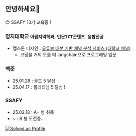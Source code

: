 ## 안녕하세요👋
😊 SSAFY 13기 교육중 !

### 명지대학교 `아랍지역학과`, `인문ICT콘텐츠 융합전공`
- 캡스톤 디자인 :  [유튜브 대본 기반 채널 분석 서비스 (대학교 채널)](https://github.com/almeng-E/mju-capstone-design)
  + 코딩을 거의 모를 때 langchain으로 프로그래밍 입문
 
### 백준 
- 25.01.28 : 골드 5 달성 <br>
- 25.04.17 : 플레티넘 5 달성 !

### SSAFY 
- 25.02.18 : A+ 형 취득
- ~ : B 형 도전중...



[![Solved.ac Profile](http://mazassumnida.wtf/api/v2/generate_badge?boj=cj98123)](https://solved.ac/cj98123/)


<!--
**almeng-E/almeng-E** is a ✨ _special_ ✨ repository because its `README.md` (this file) appears on your GitHub profile.

Here are some ideas to get you started:

- 🔭 I’m currently working on ...
- 🌱 I’m currently learning ...
- 👯 I’m looking to collaborate on ...
- 🤔 I’m looking for help with ...
- 💬 Ask me about ...
- 📫 How to reach me: ...
- 😄 Pronouns: ...
- ⚡ Fun fact: ...
-->

